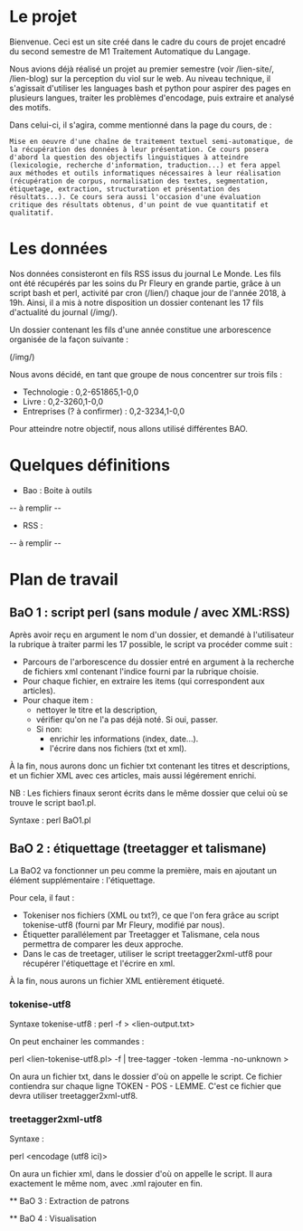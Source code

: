 # Le projet

Bienvenue. Ceci est un site créé dans le cadre du cours de projet encadré du second semestre de M1 Traitement Automatique du Langage.

Nous avions déjà réalisé un projet au premier semestre (voir /lien-site/, /lien-blog) sur la perception du viol sur le web. Au niveau technique, il s'agissait d'utiliser les languages bash et python pour aspirer des pages en plusieurs langues, traiter les problèmes d'encodage, puis extraire et analysé des motifs. 

Dans celui-ci, il s'agira, comme mentionné dans la page du cours, de :

`Mise en oeuvre d'une chaîne de traitement textuel semi-automatique, de la récupération des données à leur présentation.
Ce cours posera d'abord la question des objectifs linguistiques à atteindre (lexicologie, recherche d'information, traduction...) et fera appel aux méthodes et outils informatiques nécessaires à leur réalisation (récupération de corpus, normalisation des textes, segmentation, étiquetage, extraction, structuration et présentation des résultats...).
Ce cours sera aussi l'occasion d'une évaluation critique des résultats obtenus, d'un point de vue quantitatif et qualitatif.`

# Les données

Nos données consisteront en fils RSS issus du journal Le Monde. Les fils ont été récupérés par les soins du Pr Fleury en grande partie, grâce à un script bash et perl, activité par cron (/lien/) chaque jour de l'année 2018, à 19h. Ainsi, il a mis à notre disposition un dossier contenant les 17 fils d'actualité du journal (/img/).

Un dossier contenant les fils d'une année constitue une arborescence organisée de la façon suivante :

(/img/)

Nous avons décidé, en tant que groupe de nous concentrer sur trois fils :
- Technologie : 0,2-651865,1-0,0
- Livre : 0,2-3260,1-0,0
- Entreprises (? à confirmer) : 0,2-3234,1-0,0

Pour atteindre notre objectif, nous allons utilisé différentes BAO.


# Quelques définitions

- Bao : Boite à outils

-- à remplir --

- RSS :

-- à remplir --


# Plan de travail

## BaO 1 : script perl (sans module / avec XML:RSS)

Après avoir reçu en argument le nom d'un dossier, et demandé à l'utilisateur la rubrique à traiter parmi les 17 possible, le script va procéder comme suit :
- Parcours de l'arborescence du dossier entré en argument à la recherche de fichiers xml contenant l'indice fourni par la rubrique choisie.
- Pour chaque fichier, en extraire les items (qui correspondent aux articles).
- Pour chaque item :
    * nettoyer le titre et la description, 
    * vérifier qu'on ne l'a pas déjà noté. Si oui, passer. 
    * Si non:
         - enrichir les informations (index, date...).
         - l'écrire dans nos fichiers (txt et xml).

À la fin, nous aurons donc un fichier txt contenant les titres et descriptions, et un fichier XML avec ces articles, mais aussi légérement enrichi.

NB : Les fichiers finaux seront écrits dans le même dossier que celui où se trouve le script bao1.pl.

Syntaxe : perl BaO1.pl <lien-vers-repertoire>

## BaO 2 : étiquettage (treetagger et talismane)

La BaO2 va fonctionner un peu comme la première, mais en ajoutant un élément supplémentaire : l'étiquettage.

Pour cela, il faut :
- Tokeniser nos fichiers (XML ou txt?), ce que l'on fera grâce au script tokenise-utf8 (fourni par Mr Fleury, modifié par nous). 
- Étiquetter parallélement par Treetagger et Talismane, cela nous permettra de comparer les deux approche.
- Dans le cas de treetager, utiliser le script treetagger2xml-utf8 pour récupérer l'étiquettage et l'écrire en xml.

À la fin, nous aurons un fichier XML entièrement étiqueté.

### tokenise-utf8

Syntaxe tokenise-utf8 : 
    perl <lien-tokenise-utf8> -f <lien-input-txt> 
        > <lien-output.txt>

On peut enchainer les commandes :

perl <lien-tokenise-utf8.pl> -f <lien-input-txt> 
    | tree-tagger <lien-fichier-par> -token -lemma -no-unknown 
    > <lien-output-txt>

On aura un fichier txt, dans le dossier d'où on appelle le script.
Ce fichier contiendra sur chaque ligne TOKEN - POS - LEMME.
C'est ce fichier que devra utiliser treetagger2xml-utf8.

### treetagger2xml-utf8

Syntaxe :

perl <lien-treetagger2xml-utf8> <lien-input-txt> <encodage (utf8 ici)> 
    
On aura un fichier xml, dans le dossier d'où on appelle le script.
Il aura exactement le même nom, avec .xml rajouter en fin.

    

** BaO 3 : Extraction de patrons

** BaO 4 : Visualisation

